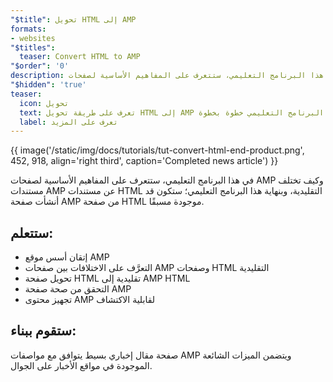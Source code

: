 ```yaml
---
"$title": تحويل HTML إلى AMP
formats:
- websites
"$titles":
  teaser: Convert HTML to AMP
"$order": '0'
description: في هذا البرنامج التعليمي، ستتعرف على المفاهيم الأساسية لصفحات AMP وكيف تختلف مستندات AMP عن مستندات HTML التقليدية، وبنهاية هذا البرنامج التعليمي
"$hidden": 'true'
teaser:
  icon: تحويل
  text: تعرف على طريقة تحويل HTML إلى AMP في هذا البرنامج التعليمي خطوة بخطوة.
  label: تعرف على المزيد
---
```


{{ image('/static/img/docs/tutorials/tut-convert-html-end-product.png', 452, 918, align='right third', caption='Completed news article') }}

في هذا البرنامج التعليمي، ستتعرف على المفاهيم الأساسية لصفحات AMP وكيف تختلف مستندات AMP عن مستندات HTML التقليدية، وبنهاية هذا البرنامج التعليمي؛ ستكون قد أنشأت صفحة AMP من صفحة HTML موجودة مسبقًا.

## ستتعلم:

- إتقان أسس موقع AMP
- التعرَّف على الاختلافات بين صفحات AMP وصفحات HTML التقليدية
- تحويل صفحة HTML تقليدية إلى AMP HTML
- التحقق من صحة صفحة AMP
- تجهيز محتوى AMP لقابلية الاكتشاف

## ستقوم ببناء:

صفحة مقال إخباري بسيط يتوافق مع مواصفات AMP ويتضمن الميزات الشائعة الموجودة في مواقع الأخبار على الجوال.

